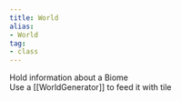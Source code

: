 ```yaml
---
title: World
alias: 
- World
tag: 
- class
---
```

Hold information about a Biome\
Use a [[WorldGenerator]] to feed it with tile

